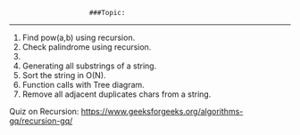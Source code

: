 
                        ###Topic:
-------------------------------------------------------
1. Find pow(a,b) using recursion.
2. Check palindrome using recursion.
3. 
4. Generating all substrings of a string.
5. Sort the string in O(N).
6. Function calls with Tree diagram.
7. Remove all adjacent duplicates chars from a string.

Quiz on Recursion: https://www.geeksforgeeks.org/algorithms-gq/recursion-gq/


